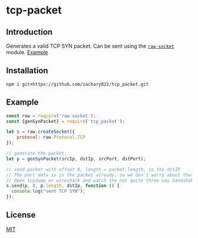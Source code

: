# tcp-packet

## Introduction

Generates a valid TCP SYN packet. Can be sent using the [`raw-socket`](https://github.com/stephenwvickers/node-raw-socket)
module. [Example](#example)

## Installation

```
npm i git+https://github.com/zachary822/tcp_packet.git
```

## Example

```javascript
const raw = require('raw-socket');
const {genSynPacket} = require('tcp_packet');

let s = raw.createSocket({
    protocol: raw.Protocol.TCP
});

// generate the packet.
let p = genSynPacket(srcIp, dstIp, srcPort, dstPort);

// send packet with offset 0, length = packet.length, to the dstIP
// The port data is in the packet already, so we don't worry about that during sending.
// Open tcpdump or wireshark and watch the not quite three way handshake. Useful to test for open ports.
s.send(p, 0, p.length, dstIp, function () {
  console.log("sent TCP SYN");
});
```

## License

[MIT](LICENSE)
